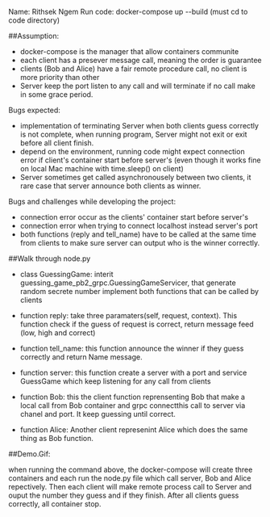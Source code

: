 Name: Rithsek Ngem
Run code: docker-compose up --build (must cd to code directory)

##Assumption:
 - docker-compose is the manager that allow containers communite 
 - each client has a presever message call, meaning the order is guarantee
 - clients (Bob and Alice) have a fair remote procedure call, no client is more priority than other
 - Server keep the port listen to any call and will terminate if no call make in some grace period. 

 Bugs expected: 
 - implementation of terminating Server when both clients guess correctly is not complete, when running program, Server might not exit or exit before all client finish. 
 - depend on the environment, running code might expect connection error if client's container start before server's (even though it works fine on local Mac machine with time.sleep() on client)
 - Server sometimes get called asynchronousely between two clients, it rare case that server announce both clients as winner. 
 
 Bugs and challenges while developing the project:
 - connection error occur as the clients' container start before server's 
 - connection error when trying to connect localhost instead server's port 
 - both functions (reply and tell_name) have to be called at the same time from clients to make sure server can output who is the winner correctly. 

##Walk through node.py

- class GuessingGame: interit guessing_game_pb2_grpc.GuessingGameServicer, that generate random secrete number implement both functions that can be called by clients
- function reply: take three paramaters(self, request, context). This function check if the guess of request is correct, return message feed (low, high and correct)
- function tell_name: this function announce the winner if they guess correctly and return Name message. 

- function server: this function create a server with a port and service GuessGame which keep listening for any call from clients

- function Bob: this the client function reprensenting Bob that make a local call from Bob container and grpc connectthis call to server via chanel and port. It keep guessing until correct. 

- function Alice: Another client represenint Alice which does the same thing as Bob function. 

##Demo.Gif:

when running the command above, the docker-compose will create three containers and each run the node.py file which call server, Bob and Alice repectively. Then each client will make remote process call to Server and ouput the number they guess and if they finish. After all clients guess correctly, all container stop. 


